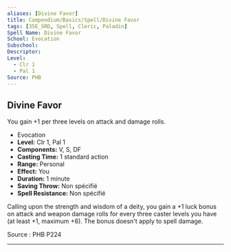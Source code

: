 ```yaml
---
aliases: [Divine Favor]
title: Compendium/Basics/Spell/Divine Favor
tags: [35E_SRD, Spell, Cleric, Paladin]
Spell Name: Divine Favor
School: Evocation
Subschool: 
Descriptor: 
Level:
  - Clr 1
  - Pal 1
Source: PHB
---
```



## Divine Favor

You gain +1 per three levels on attack and damage rolls.

*   Evocation
*   **Level:** Clr 1, Pal 1
*   **Components:** V, S, DF
*   **Casting Time:** 1 standard action
*   **Range:** Personal
*   **Effect:** You
*   **Duration:** 1 minute
*   **Saving Throw:** Non spécifié
*   **Spell Resistance:** Non spécifié

<p>Calling upon the strength and wisdom of a deity, you gain a +1 luck bonus on attack and weapon damage rolls for every three caster levels you have (at least +1, maximum +6). The bonus doesn't apply to spell damage.</p>

Source : PHB P224

---
